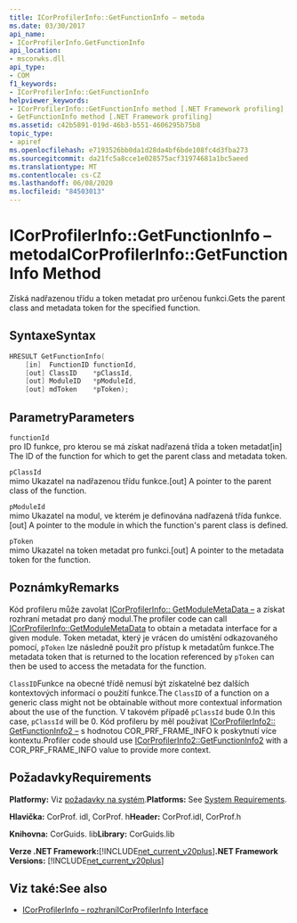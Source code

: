 ```yaml
---
title: ICorProfilerInfo::GetFunctionInfo – metoda
ms.date: 03/30/2017
api_name:
- ICorProfilerInfo.GetFunctionInfo
api_location:
- mscorwks.dll
api_type:
- COM
f1_keywords:
- ICorProfilerInfo::GetFunctionInfo
helpviewer_keywords:
- ICorProfilerInfo::GetFunctionInfo method [.NET Framework profiling]
- GetFunctionInfo method [.NET Framework profiling]
ms.assetid: c42b5891-019d-46b3-b551-4606295b75b8
topic_type:
- apiref
ms.openlocfilehash: e7193526bb0da1d28da4bf6bde108fc4d3fba273
ms.sourcegitcommit: da21fc5a8cce1e028575acf31974681a1bc5aeed
ms.translationtype: MT
ms.contentlocale: cs-CZ
ms.lasthandoff: 06/08/2020
ms.locfileid: "84503013"
---
```

# <a name="icorprofilerinfogetfunctioninfo-method"></a><span data-ttu-id="fac52-102">ICorProfilerInfo::GetFunctionInfo – metoda</span><span class="sxs-lookup"><span data-stu-id="fac52-102">ICorProfilerInfo::GetFunctionInfo Method</span></span>
<span data-ttu-id="fac52-103">Získá nadřazenou třídu a token metadat pro určenou funkci.</span><span class="sxs-lookup"><span data-stu-id="fac52-103">Gets the parent class and metadata token for the specified function.</span></span>  
  
## <a name="syntax"></a><span data-ttu-id="fac52-104">Syntaxe</span><span class="sxs-lookup"><span data-stu-id="fac52-104">Syntax</span></span>  
  
```cpp  
HRESULT GetFunctionInfo(  
    [in]  FunctionID functionId,  
    [out] ClassID    *pClassId,  
    [out] ModuleID   *pModuleId,  
    [out] mdToken    *pToken);  
```  
  
## <a name="parameters"></a><span data-ttu-id="fac52-105">Parametry</span><span class="sxs-lookup"><span data-stu-id="fac52-105">Parameters</span></span>  
 `functionId`  
 <span data-ttu-id="fac52-106">pro ID funkce, pro kterou se má získat nadřazená třída a token metadat</span><span class="sxs-lookup"><span data-stu-id="fac52-106">[in] The ID of the function for which to get the parent class and metadata token.</span></span>  
  
 `pClassId`  
 <span data-ttu-id="fac52-107">mimo Ukazatel na nadřazenou třídu funkce.</span><span class="sxs-lookup"><span data-stu-id="fac52-107">[out] A pointer to the parent class of the function.</span></span>  
  
 `pModuleId`  
 <span data-ttu-id="fac52-108">mimo Ukazatel na modul, ve kterém je definována nadřazená třída funkce.</span><span class="sxs-lookup"><span data-stu-id="fac52-108">[out] A pointer to the module in which the function's parent class is defined.</span></span>  
  
 `pToken`  
 <span data-ttu-id="fac52-109">mimo Ukazatel na token metadat pro funkci.</span><span class="sxs-lookup"><span data-stu-id="fac52-109">[out] A pointer to the metadata token for the function.</span></span>  
  
## <a name="remarks"></a><span data-ttu-id="fac52-110">Poznámky</span><span class="sxs-lookup"><span data-stu-id="fac52-110">Remarks</span></span>  
 <span data-ttu-id="fac52-111">Kód profileru může zavolat [ICorProfilerInfo:: GetModuleMetaData –](icorprofilerinfo-getmodulemetadata-method.md) a získat rozhraní metadat pro daný modul.</span><span class="sxs-lookup"><span data-stu-id="fac52-111">The profiler code can call [ICorProfilerInfo::GetModuleMetaData](icorprofilerinfo-getmodulemetadata-method.md) to obtain a metadata interface for a given module.</span></span> <span data-ttu-id="fac52-112">Token metadat, který je vrácen do umístění odkazovaného pomocí, `pToken` lze následně použít pro přístup k metadatům funkce.</span><span class="sxs-lookup"><span data-stu-id="fac52-112">The metadata token that is returned to the location referenced by `pToken` can then be used to access the metadata for the function.</span></span>  
  
 <span data-ttu-id="fac52-113">`ClassID`Funkce na obecné třídě nemusí být získatelné bez dalších kontextových informací o použití funkce.</span><span class="sxs-lookup"><span data-stu-id="fac52-113">The `ClassID` of a function on a generic class might not be obtainable without more contextual information about the use of the function.</span></span> <span data-ttu-id="fac52-114">V takovém případě `pClassId` bude 0.</span><span class="sxs-lookup"><span data-stu-id="fac52-114">In this case, `pClassId` will be 0.</span></span> <span data-ttu-id="fac52-115">Kód profileru by měl používat [ICorProfilerInfo2:: GetFunctionInfo2 –](icorprofilerinfo2-getfunctioninfo2-method.md) s hodnotou COR_PRF_FRAME_INFO k poskytnutí více kontextu.</span><span class="sxs-lookup"><span data-stu-id="fac52-115">Profiler code should use [ICorProfilerInfo2::GetFunctionInfo2](icorprofilerinfo2-getfunctioninfo2-method.md) with a COR_PRF_FRAME_INFO value to provide more context.</span></span>  
  
## <a name="requirements"></a><span data-ttu-id="fac52-116">Požadavky</span><span class="sxs-lookup"><span data-stu-id="fac52-116">Requirements</span></span>  
 <span data-ttu-id="fac52-117">**Platformy:** Viz [požadavky na systém](../../get-started/system-requirements.md).</span><span class="sxs-lookup"><span data-stu-id="fac52-117">**Platforms:** See [System Requirements](../../get-started/system-requirements.md).</span></span>  
  
 <span data-ttu-id="fac52-118">**Hlavička:** CorProf. idl, CorProf. h</span><span class="sxs-lookup"><span data-stu-id="fac52-118">**Header:** CorProf.idl, CorProf.h</span></span>  
  
 <span data-ttu-id="fac52-119">**Knihovna:** CorGuids. lib</span><span class="sxs-lookup"><span data-stu-id="fac52-119">**Library:** CorGuids.lib</span></span>  
  
 <span data-ttu-id="fac52-120">**Verze .NET Framework:**[!INCLUDE[net_current_v20plus](../../../../includes/net-current-v20plus-md.md)]</span><span class="sxs-lookup"><span data-stu-id="fac52-120">**.NET Framework Versions:** [!INCLUDE[net_current_v20plus](../../../../includes/net-current-v20plus-md.md)]</span></span>  
  
## <a name="see-also"></a><span data-ttu-id="fac52-121">Viz také:</span><span class="sxs-lookup"><span data-stu-id="fac52-121">See also</span></span>

- [<span data-ttu-id="fac52-122">ICorProfilerInfo – rozhraní</span><span class="sxs-lookup"><span data-stu-id="fac52-122">ICorProfilerInfo Interface</span></span>](icorprofilerinfo-interface.md)
